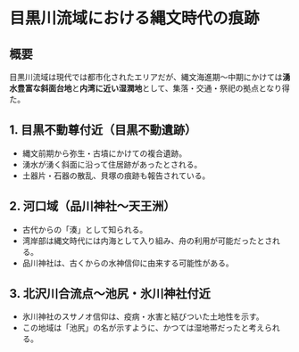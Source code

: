 # 目黒川流域における縄文時代の痕跡

## 概要

目黒川流域は現代では都市化されたエリアだが、縄文海進期〜中期にかけては**湧水豊富な斜面台地**と**内湾に近い湿潤地**として、集落・交通・祭祀の拠点となり得た。

## 1. 目黒不動尊付近（目黒不動遺跡）

- 縄文前期から弥生・古墳にかけての複合遺跡。
- 湧水が湧く斜面に沿って住居跡があったとされる。
- 土器片・石器の散乱、貝塚の痕跡も報告されている。

## 2. 河口域（品川神社〜天王洲）

- 古代からの「湊」として知られる。
- 湾岸部は縄文時代には内海として入り組み、舟の利用が可能だったとされる。
- 品川神社は、古くからの水神信仰に由来する可能性がある。

## 3. 北沢川合流点〜池尻・氷川神社付近

- 氷川神社のスサノオ信仰は、疫病・水害と結びついた土地性を示す。
- この地域は「池尻」の名が示すように、かつては湿地帯だったと考えられる。
